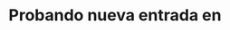 ---
layout: blog-probando-entrada-blog
title: Probando nueva entrada en

nav: blog
card: Probando nueva entrada
creator : admin IDNI
publisher_handle : IDNI
description: Probando nueva entrada en
type: blog
fbnumberID: ARSPSs08qmchtVLR0kVb_UwG5dfUzbNOBDDfZ_RFFn44FfdJN0Crymsm2kcHsTqcYEg

namespace: faq.probando-entrada-blog
permalink: /blog/probando-entrada-blog
permalink_en: /blog/probando-entrada-blog
permalink_es: /blog/probando-entrada-blog
---